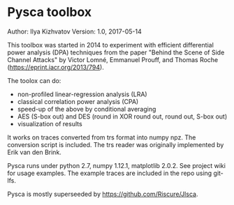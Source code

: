 # Pysca toolbox

Author: Ilya Kizhvatov
Version: 1.0, 2017-05-14

This toolbox was started in 2014 to experiment with efficient differential power analysis (DPA) techniques from the paper "Behind the Scene of Side Channel Attacks" by Victor Lomné, Emmanuel Prouff, and Thomas Roche (https://eprint.iacr.org/2013/794).

The toolox can do:
* non-profiled linear-regression analysis (LRA)
* classical correlation power analysis (CPA)
* speed-up of the above by conditional averaging
* AES (S-box out) and DES (round in XOR round out, round out, S-box out)
* visualization of results

It works on traces converted from trs format into numpy npz. The conversion script is included. The trs reader was originally implemented by Erik van den Brink.

Pysca runs under python 2.7, numpy 1.12.1, matplotlib 2.0.2. See project wiki for usage examples. The example traces are included in the repo using git-lfs.

Pysca is mostly superseeded by https://github.com/Riscure/Jlsca.
